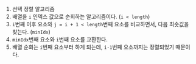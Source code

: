1. 선택 정렬 알고리즘
  1. 배열을 `i` 인덱스 값으로 순회하는 알고리즘이다. (`i < length`)
  2. `i`번째 이후 요소와 `j = i + 1 < length`번째 요소를 비교하면서, 다음 최솟값을 찾는다. (`minIdx`)
  3. `minIdx`번째 요소와 `i`번째 요소를 교환한다.
  4. 배열 순회는 `i`번째 요소부터 하게 되는데, `i-1`번째 요소까지는 정렬되었기 때문이다.
